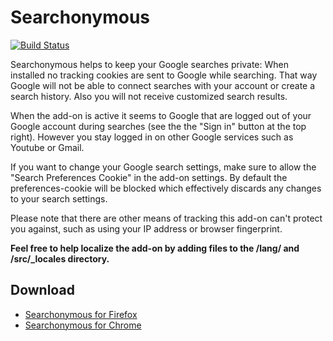 # Searchonymous

[![Build Status](https://travis-ci.org/MorbZ/Searchonymous.svg?branch=master)](https://travis-ci.org/MorbZ/Searchonymous)

Searchonymous helps to keep your Google searches private: When installed no tracking cookies are sent to Google while searching. That way Google will not be able to connect searches with your account or create a search history. Also you will not receive customized search results.

When the add-on is active it seems to Google that are logged out of your Google account during searches (see the the "Sign in" button at the top right). However you stay logged in on other Google services such as Youtube or Gmail.

If you want to change your Google search settings, make sure to allow the "Search Preferences Cookie" in the add-on settings. By default the preferences-cookie will be blocked which effectively discards any changes to your search settings.

Please note that there are other means of tracking this add-on can't protect you against, such as using your IP address or browser fingerprint.

**Feel free to help localize the add-on by adding files to the /lang/ and /src/_locales directory.**

## Download ##
* [Searchonymous for Firefox](https://addons.mozilla.org/firefox/addon/searchonymous/)
* [Searchonymous for Chrome](https://chrome.google.com/webstore/detail/searchonymous/onhfdppooafpnnigbmnpnnjmbajggekc)
